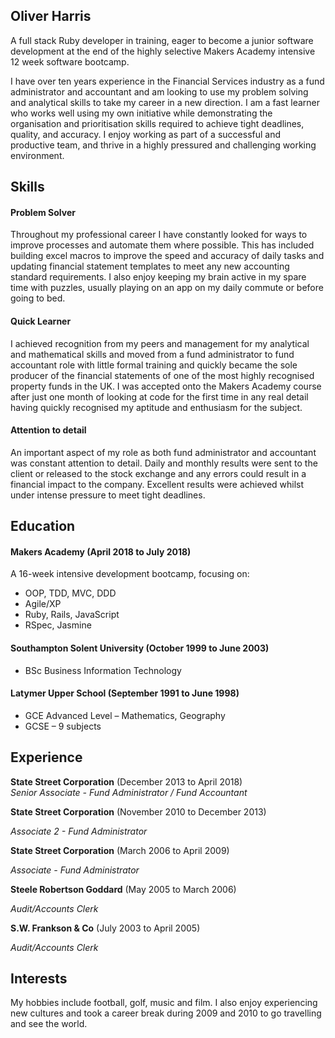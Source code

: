 ## Oliver Harris

A full stack Ruby developer in training, eager to become a junior software development at the end of the highly selective Makers Academy intensive 12 week software bootcamp.

I have over ten years experience in the Financial Services industry as a fund administrator and accountant and am looking to use my problem solving and analytical skills to take my career in a new direction.  I am a fast learner who works well using my own initiative while demonstrating the organisation and prioritisation skills required to achieve tight deadlines, quality, and accuracy.  I enjoy working as part of a successful and productive team, and thrive in a highly pressured and challenging working environment.

## Skills

#### Problem Solver

Throughout my professional career I have constantly looked for ways to improve processes and automate them where possible.  This has included building excel macros to improve the speed and accuracy of daily tasks and updating financial statement templates to meet any new accounting standard requirements.  I also enjoy keeping my brain active in my spare time with puzzles, usually playing on an app on my daily commute or before going to bed.

#### Quick Learner

I achieved recognition from my peers and management for my analytical and mathematical skills and moved from a fund administrator to fund accountant role with little formal training and quickly became the sole producer of the financial statements of one of the most highly recognised property funds in the UK.  I was accepted onto the Makers Academy course after just one month of looking at code for the first time in any real detail having quickly recognised my aptitude and enthusiasm for the subject.

#### Attention to detail

An important aspect of my role as both fund administrator and accountant was constant attention to detail.  Daily and monthly results were sent to the client or released to the stock exchange and any errors could result in a financial impact to the company.  Excellent results were achieved whilst under intense pressure to meet tight deadlines.

## Education

#### Makers Academy (April 2018 to July 2018)

A 16-week intensive development bootcamp, focusing on:

- OOP, TDD, MVC, DDD
- Agile/XP
- Ruby, Rails, JavaScript
- RSpec, Jasmine

#### Southampton Solent University (October 1999 to June 2003)

- BSc Business Information Technology

#### Latymer Upper School (September 1991 to June 1998)

- GCE Advanced Level – Mathematics, Geography
- GCSE – 9 subjects


## Experience

**State Street Corporation** (December 2013 to April 2018)   
*Senior Associate - Fund Administrator / Fund Accountant*  

**State Street Corporation** (November 2010 to December 2013)

*Associate 2 - Fund Administrator*  

**State Street Corporation** (March 2006 to April 2009)

*Associate - Fund Administrator*  

**Steele Robertson Goddard** (May 2005 to March 2006)

*Audit/Accounts Clerk*  

**S.W. Frankson & Co** (July 2003 to April 2005)

*Audit/Accounts Clerk*

## Interests

My hobbies include football, golf, music and film.  I also enjoy experiencing new cultures and took a career break during 2009 and 2010 to go travelling and see the world.
